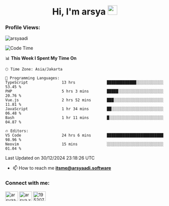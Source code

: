 <h1 align="center">Hi, I'm arsya 
  <img src="https://media.giphy.com/media/hvRJCLFzcasrR4ia7z/giphy.gif" width="30px"/>
</h1>

<p align="left"> <h3>Profile Views:</h3> <img src="https://komarev.com/ghpvc/?username=arsyaadi&label=Profile%20views&color=0e75b6&style=flat" alt="arsyaadi" /> </p>

<!--START_SECTION:waka-->
![Code Time](http://img.shields.io/badge/Code%20Time-3%2C552%20hrs%2038%20mins-blue)

📊 **This Week I Spent My Time On** 

```text
🕑︎ Time Zone: Asia/Jakarta

💬 Programming Languages: 
TypeScript               13 hrs              █████████████░░░░░░░░░░░░   53.45 % 
PHP                      5 hrs 3 mins        █████░░░░░░░░░░░░░░░░░░░░   20.76 % 
Vue.js                   2 hrs 52 mins       ███░░░░░░░░░░░░░░░░░░░░░░   11.81 % 
JavaScript               1 hr 34 mins        ██░░░░░░░░░░░░░░░░░░░░░░░   06.48 % 
Bash                     1 hr 11 mins        █░░░░░░░░░░░░░░░░░░░░░░░░   04.87 % 

🔥 Editors: 
VS Code                  24 hrs 6 mins       █████████████████████████   98.96 % 
Neovim                   15 mins             ░░░░░░░░░░░░░░░░░░░░░░░░░   01.04 % 
```


 Last Updated on 30/12/2024 23:18:26 UTC
<!--END_SECTION:waka-->

- 📫 How to reach me **itsme@arsyaadi.software**


<h3 align="left">Connect with me:</h3>
<p align="left">
<a href="https://linkedin.com/in/arsyaadi" target="blank"><img align="center" src="https://raw.githubusercontent.com/rahuldkjain/github-profile-readme-generator/master/src/images/icons/Social/linked-in-alt.svg" alt="arsyaadi" height="30" width="40" /></a>
<a href="https://fb.com/arsya.xkz" target="blank"><img align="center" src="https://raw.githubusercontent.com/rahuldkjain/github-profile-readme-generator/master/src/images/icons/Social/facebook.svg" alt="arsya.xkz" height="30" width="40" /></a>
<a href="https://stackoverflow.com/users/19520749" target="blank"><img align="center" src="https://raw.githubusercontent.com/rahuldkjain/github-profile-readme-generator/master/src/images/icons/Social/stack-overflow.svg" alt="19520749" height="30" width="40" /></a>
</p>

